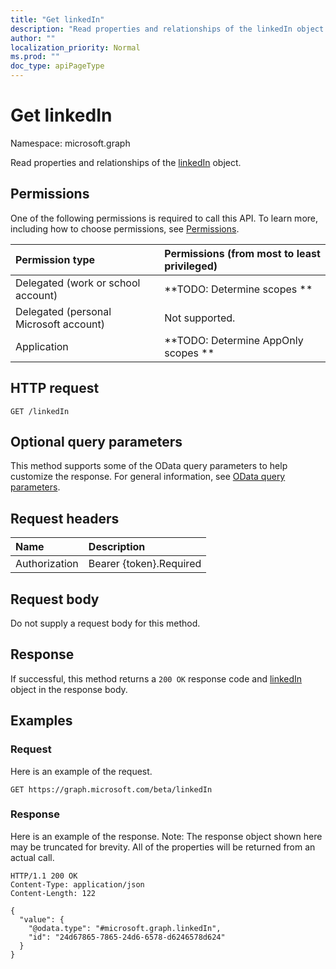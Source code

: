 ```yaml
---
title: "Get linkedIn"
description: "Read properties and relationships of the linkedIn object."
author: ""
localization_priority: Normal
ms.prod: ""
doc_type: apiPageType
---
```


# Get linkedIn

Namespace: microsoft.graph

Read properties and relationships of the [linkedIn](../resources/linkedin.md) object.

## Permissions
One of the following permissions is required to call this API. To learn more, including how to choose permissions, see [Permissions](/concepts/permissions-reference.md).

|Permission type|Permissions (from most to least privileged)|
|:---|:---|
|Delegated (work or school account)|**TODO: Determine scopes **|
|Delegated (personal Microsoft account)|Not supported.|
|Application|**TODO: Determine AppOnly scopes **|

## HTTP request
<!-- {
  "blockType": "ignored"
}
-->
``` http
GET /linkedIn
```

## Optional query parameters
This method supports some of the OData query parameters to help customize the response. For general information, see [OData query parameters](/graph/query-parameters).

## Request headers
|Name|Description|
|:---|:---|
|Authorization|Bearer {token}.Required|

## Request body
Do not supply a request body for this method.

## Response
If successful, this method returns a `200 OK` response code and [linkedIn](../resources/linkedin.md) object in the response body.

## Examples

### Request
Here is an example of the request.
<!-- {
  "blockType": "request",
  "name": "get_linkedin"
}
-->
``` http
GET https://graph.microsoft.com/beta/linkedIn
```

### Response
Here is an example of the response. Note: The response object shown here may be truncated for brevity. All of the properties will be returned from an actual call.
<!-- {
  "blockType": "response",
  "truncated": true,
  "@odata.type": "microsoft.graph.linkedIn"
}
-->
``` http
HTTP/1.1 200 OK
Content-Type: application/json
Content-Length: 122

{
  "value": {
    "@odata.type": "#microsoft.graph.linkedIn",
    "id": "24d67865-7865-24d6-6578-d6246578d624"
  }
}
```

